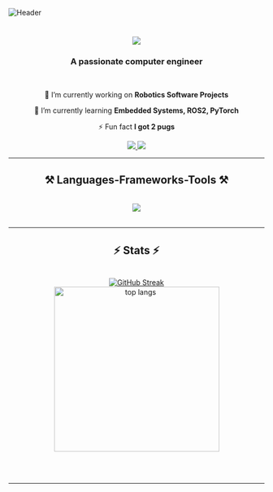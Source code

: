 ![Header](https://www.crimpcircuits.com/img/blogbanner.jpg)



<h1 align="center">
    <img src="https://readme-typing-svg.herokuapp.com/?font=Righteous&size=35&center=true&vCenter=true&width=500&height=70&duration=4000&lines=Hi+There!+👋;+I'm+Alex+Camaj!;" />
</h1>

<h3 align="center">A passionate computer engineer</h3>

<br/>

<div align="center">
 
 🔭 I’m currently working on **Robotics Software Projects**
 
 🌱 I’m currently learning **Embedded Systems, ROS2, PyTorch**

⚡ Fun fact **I got 2 pugs**

 </div>
 
<div align="center"> 
  <a href="mailto:acamaj2@illinois.edu">
    <img src="https://img.shields.io/badge/Gmail-333333?style=for-the-badge&logo=gmail&logoColor=red" />
  </a>
  <a href="https://www.linkedin.com/in/acamaj/" target="_blank">
    <img src="https://img.shields.io/badge/LinkedIn-0077B5?style=for-the-badge&logo=linkedin&logoColor=white" target="_blank" />
  </a>
</div>

 <hr/>
 
<h2 align="center">⚒️ Languages-Frameworks-Tools ⚒️</h2>
<br/>
<div align="center">
    <img src="https://skillicons.dev/icons?i=cpp,ros,git,opencv,py,pytorch,github,linux,raspberrypi,arduino,matlab,docker,vscode" />
<!--     <img src="https://skillicons.dev/icons?i=" /><br> -->
</div>

<br/>
<hr/>

<h2 align="center">⚡ Stats ⚡</h2>
<br>
<div align=center>
   <a href="https://git.io/streak-stats"><img src="https://streak-stats.demolab.com?user=acamaj2&theme=travelers-theme&border_radius=50" alt="GitHub Streak" /></a><br>
  <img width=325 src="https://github-readme-stats.vercel.app/api/top-langs/?username=acamaj2&hide=jupyter%20notebook,HTML,Java&langs_count=3&layout=compact&theme=great-gatsby&border_radius=10&size_weight=0.5&count_weight=0.5&exclude_repo=github-readme-stats" alt="top langs" />
</div>

<br/><br/>

<hr/>

<br/>



<br/>
